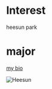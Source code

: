 # Interest
heesun park

# major

[my bio](./heesunbio.html)

![Heesun](https://github.com/HeesunPark26/heesunpark26.github.io/IMG_5840.JPG)
